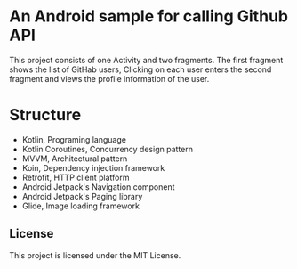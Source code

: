 # An Android sample for calling Github API

This project consists of one Activity and two fragments. 
The first fragment shows the list of GitHab users, Clicking on each user enters the second fragment and views the profile information of the user.

Structure
=========

* Kotlin, Programing language
* Kotlin Coroutines, Concurrency design pattern
* MVVM, Architectural pattern
* Koin, Dependency injection framework
* Retrofit, HTTP client platform
* Android Jetpack's Navigation component
* Android Jetpack's Paging library
* Glide, Image loading framework

## License
This project is licensed under the MIT License.

